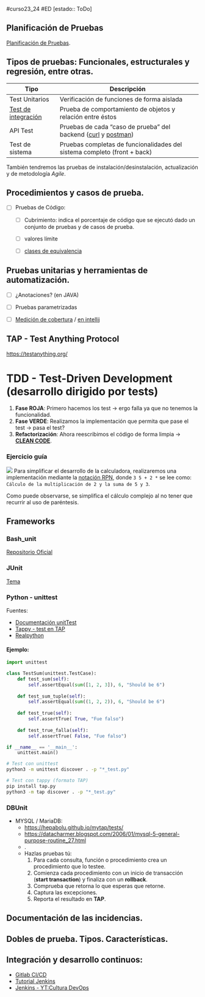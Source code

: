 #curso23_24 #ED [estado:: ToDo] 


## Planificación de Pruebas
[Planificación de Pruebas](https://www.guru99.com/es/test-planning.html).


## Tipos de pruebas: Funcionales, estructurales y regresión, entre otras.

| Tipo | Descripción |
| --- | --- |
| Test Unitarios | Verificación de funciones de forma aislada |
| [Test de integración](https://qalified.com/es/blog/pruebas-de-integracion-que-son/) | Prueba de comportamiento de objetos y relación entre éstos |
| API Test | Pruebas de cada “caso de prueba” del backend ([curl](https://terminalcheatsheet.com/es/guides/curl-rest-api) y [postman](https://www.postman.com/api-platform/api-testing/)) |
| Test de sistema | Pruebas completas de funcionalidades del sistema completo (front + back) |

También tendremos las pruebas de instalación/desinstalación, actualización y de metodología *Agile*.


## Procedimientos y casos de prueba.
 + [ ] Pruebas de Código:
   + [ ] Cubrimiento: indica el porcentaje de código que se ejecutó dado un conjunto de pruebas y de casos de prueba.
   + [ ] valores límite
   + [ ] [clases de equivalencia](https://sarreplec.caib.es/pluginfile.php/11333/mod_resource/content/8/ED03_Contenidos/a1_determinar_las_clases_de_equivalencia.html)

   
## Pruebas unitarias y herramientas de automatización.
+ [ ] ¿Anotaciones? (en JAVA)
+ [ ] Pruebas parametrizadas
+ [ ] [Medición de cobertura](https://www.guru99.com/es/code-coverage.html) / [en intellij](https://es.helpr.me/8679-how-do-i-see-code-coverage-in-intellij)


## TAP - Test Anything Protocol
https://testanything.org/

   
# TDD - Test-Driven Development (desarrollo dirigido por tests)
1. **Fase ROJA**: Primero hacemos los test -> ergo falla ya que no tenemos la funcionalidad.
2. **Fase VERDE**: Realizamos la implementación que permita que pase el test -> pasa el test?
3. **Refactorización**: Ahora reescribimos el código de forma limpia -> [**CLEAN CODE**](https://www.ivoox.com/importancia-clean-code-script-time-audios-mp3_rf_123494197_1.html).

### Ejercicio guía 
![](pub23/ed/8-ejercicio.png)
Para simplificar el desarrollo de la calculadora, realizaremos una implementación mediante la [notación RPN](https://es.wikipedia.org/wiki/Notaci%C3%B3n_polaca_inversa), donde `3 5 + 2 *` se lee como: `Cálculo de la multiplicación de 2 y la suma de 5 y 3`.

Como puede observarse, se simplifica el cálculo complejo al no tener que recurrir al uso de paréntesis.


## Frameworks

### Bash_unit      
[Repositorio Oficial](https://github.com/pgrange/bash_unit)


### JUnit
[Tema](https://rcasalla.gitbooks.io/libro-desarrollo-de-software/content/libro/temas/t_pruebas/prue_junit.html)


### Python - unittest
Fuentes:
+ [Documentación unitTest](https://docs.python.org/es/3/library/unittest.html)
+ [Tappy - test en TAP](https://tappy.readthedocs.io/en/latest/index.html)
+ [Realpython](https://realpython.com/python-testing/)

#### Ejemplo:
```python
import unittest

class TestSum(unittest.TestCase):
    def test_sum(self):
        self.assertEqual(sum([1, 2, 3]), 6, "Should be 6")
        
    def test_sum_tuple(self):
        self.assertEqual(sum((1, 2, 2)), 6, "Should be 6")
        
    def test_true(self):
        self.assertTrue( True, "Fue falso")
        
    def test_true_falla(self):
        self.assertTrue( False, "Fue falso")

if __name__ == '__main__':
    unittest.main()
```

```bash
# Test con unittest
python3 -m unittest discover . -p "*_test.py"

# Test con tappy (formato TAP)
pip install tap.py
python3 -m tap discover . -p "*_test.py"
```

### DBUnit
+ MYSQL / MariaDB:
  + https://hepabolu.github.io/mytap/tests/
  + https://datacharmer.blogspot.com/2006/01/mysql-5-general-purpose-routine_27.html
  + .
  + Hazlas pruebas tú:
    1. Para cada consulta, función o procedimiento crea un procedimiento que lo testee.
    2. Comienza cada procedimiento con un inicio de transacción (**start transaction**) y finaliza con un **rollback**.
    3. Comprueba que retorna lo que esperas que retorne.
    4. Captura las excepciones.
    5. Reporta el resultado en **TAP**.


## Documentación de las incidencias.


## Dobles de prueba. Tipos. Características.


## Integración y desarrollo continuos:
+ [Gitlab CI/CD](https://docs.gitlab.com/ee/ci/quick_start/)
+ [Tutorial Jenkins](https://codingpotions.com/jenkins-integracion-continua/)
+ [Jenkins - YT:Cultura DevOps](https://m.youtube.com/playlist?list=PLdOotbFwzDIiU4Hs8ySZr-phOeGMBY_3D)